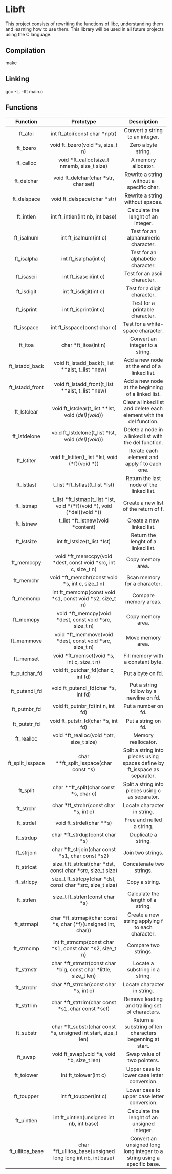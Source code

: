 # Libft
This project consists of rewriting the functions of libc, understanding them and learning how to use them. This library will be used in all future projects using the C language.

## Compilation
 make
 
## Linking

gcc -L. -lft main.c
 
## Functions

|  Function | Prototype | Description |
| :-: | :-: | :-: |
| ft_atoi | int	ft_atoi(const char *nptr) | Convert a string to an integer. |
| ft_bzero | void ft_bzero(void *s, size_t n) | Zero a byte string. |
| ft_calloc | void *ft_calloc(size_t nmemb, size_t size) | A memory allocator. |
| ft_delchar | void ft_delchar(char *str, char set) | Rewrite a string without a specific char. |
| ft_delspace | void ft_delspace(char *str) | Rewrite a string without spaces. |
| ft_intlen | int ft_intlen(int nb, int base) | Calculate the lenght of an integer. |
| ft_isalnum | int ft_isalnum(int c) | Test for an alphanumeric character. |
| ft_isalpha | int ft_isalpha(int c) | Test for an alphabetic character. |
| ft_isascii | int ft_isascii(int c) | Test for an ascii character. |
| ft_isdigit | int ft_isdigit(int c) | Test for a digit character. |
| ft_isprint | int ft_isprint(int c) | Test for a printable character. |
| ft_isspace | int ft_isspace(const char c) | Test for a white-space character. |
| ft_itoa | char *ft_itoa(int n) | Convert an integer to a string. |
| ft_lstadd_back | void ft_lstadd_back(t_list **alst, t_list *new) | Add a new node at the end of a linked list. |
| ft_lstadd_front | void ft_lstadd_front(t_list **alst, t_list *new) | Add a new node at the beginning of a linked list. |
| ft_lstclear | void ft_lstclear(t_list **lst, void (*del)(void*)) | Clear a linked list and delete each element with the del function. |
| ft_lstdelone | void ft_lstdelone(t_list *lst, void (*del)(void*)) | Delete a node in a linked list with the del function. |
| ft_lstiter | void	ft_lstiter(t_list *lst, void (*f)(void *)) | Iterate each element and apply f to each one. |
| ft_lstlast | t_list *ft_lstlast(t_list *lst) | Return the last node of the linked list. |
| ft_lstmap | t_list *ft_lstmap(t_list *lst, void *(*f)(void *), void (*del)(void *)) | Create a new list of the return of f. |
| ft_lstnew | t_list *ft_lstnew(void *content) | Create a new linked list. |
| ft_lstsize | int ft_lstsize(t_list *lst) | Return the lenght of a linked list. |
| ft_memccpy | void	*ft_memccpy(void *dest, const void *src, int c, size_t n) | Copy memory area. |
| ft_memchr | void *ft_memchr(const void *s, int c, size_t n) | Scan memory for a character. |
| ft_memcmp | int ft_memcmp(const void *s1, const void *s2, size_t n) | Compare memory areas. |
| ft_memcpy | void *ft_memcpy(void *dest, const void *src, size_t n) | Copy memory area. |
| ft_memmove | void	*ft_memmove(void *dest, const void *src, size_t n) | Move memory area. |
| ft_memset | void *ft_memset(void *s, int c, size_t n) | Fill memory with a constant byte. |
| ft_putchar_fd | void ft_putchar_fd(char c, int fd) | Put a byte on fd. |
| ft_putendl_fd | void ft_putendl_fd(char *s, int fd) | Put a string follow by a newline on fd. |
| ft_putnbr_fd | void ft_putnbr_fd(int n, int fd) | Put a number on fd. |
| ft_putstr_fd | void ft_putstr_fd(char *s, int fd) | Put a string on fd. |
| ft_realloc | void	*ft_realloc(void *ptr, size_t size) | Memory reallocator. |
| ft_split_isspace | char **ft_split_isspace(char const *s) | Split a string into pieces using spaces define by ft_isspace as separator. |
| ft_split | char **ft_split(char const *s, char c) | Split a string into pieces using c as separator. |
| ft_strchr | char *ft_strchr(const char *s, int c) | Locate character in string. |
| ft_strdel | void ft_strdel(char **s) | Free and nulled a string. |
| ft_strdup | char *ft_strdup(const char *s) | Duplicate a string. |
| ft_strjoin | char	*ft_strjoin(char const *s1, char const *s2) | Join two strings. |
| ft_strlcat | size_t ft_strlcat(char *dst, const char *src, size_t size) | Concatenate two strings. |
| ft_strlcpy | size_t ft_strlcpy(char *dst, const char *src, size_t size) | Copy a string. |
| ft_strlen | size_t ft_strlen(const char *s) | Calculate the length of a string. |
| ft_strmapi | char	*ft_strmapi(char const *s, char (*f)(unsigned int, char)) | Create a new string applying f to each character. |
| ft_strncmp | int ft_strncmp(const char *s1, const char *s2, size_t n) | Compare two strings. |
| ft_strnstr | char	*ft_strnstr(const char *big, const char *little, size_t len) | Locate a substring in a string. |
| ft_strrchr | char	*ft_strrchr(const char *s, int c) | Locate character in string. |
| ft_strtrim | char	*ft_strtrim(char const *s1, char const *set) | Remove leading and trailing set of characters. |
| ft_substr | char *ft_substr(char const *s, unsigned int start, size_t len) | Return a substring of len characters begenning at start. |
| ft_swap | void ft_swap(void *a, void *b, size_t len) | Swap value of two pointers. |
| ft_tolower | int ft_tolower(int c) | Upper case to lower case letter conversion. |
| ft_toupper | int ft_toupper(int c) | Lower case to upper case letter conversion. |
| ft_uintlen | int ft_uintlen(unsigned int nb, int base) | Calculate the lenght of an unsigned integer. |
| ft_ullitoa_base | char *ft_ullitoa_base(unsigned long long int nb, int base) | Convert an unsigned long long integer to a string using a specific base. |
